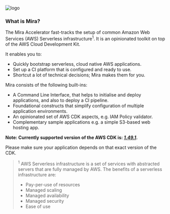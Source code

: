 ![logo]

### What is Mira?

The Mira Accelerator fast-tracks the setup of common Amazon Web Services (AWS) Serverless infrastructure<sup>1</sup>. 
It is an opinionated toolkit on top of the AWS Cloud Development Kit.

It enables you to:
- Quickly bootstrap serverless, cloud native AWS applications.
- Set up a CI platform that is configured and ready to use.
- Shortcut a lot of technical decisions; Mira makes them for you.

Mira consists of the following built-ins:

 * A Command Line Interface, that helps to initialise and deploy applications, and also to deploy a CI pipeline.
 * Foundational constructs that simplify configuration of multiple application environments.
 * An opinionated set of AWS CDK aspects, e.g. IAM Policy validator. 
 * Complementary sample applications e.g. a simple S3-based web hosting app.
 
__Note: Currently supported version of the AWS CDK is: *[1.49.1](https://github.com/aws/aws-cdk/releases/tag/v1.49.1)*.__
 
Please make sure your application depends on that exact version of the CDK.
  
> <sup>1</sup> AWS Serverless infrastructure is a set of services with abstracted servers that are fully managed by AWS.
> The benefits of a serverless infrastructure are:
> * Pay-per-use of resources 
> * Managed scaling
> * Managed availability
> * Managed security
> * Ease of use

[Quick Start Guide]: quick-start/
[Mira Overview]: overview/

<!-- Images -->
[logo]: img/Accel_Logo_Mira.svg
